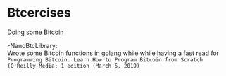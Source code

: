 # Btcercises
Doing some Bitcoin

-NanoBtcLibrary:  
Wrote some Bitcoin functions in golang while while having a fast read for `Programming Bitcoin: Learn How to Program Bitcoin from Scratch (O'Reilly Media; 1 edition (March 5, 2019)`
